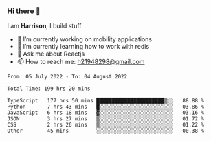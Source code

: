 ### Hi there 👋

I am **Harrison**, I build stuff 

<!--
**drogon98/drogon98** is a ✨ _special_ ✨ repository because its `README.md` (this file) appears on your GitHub profile.

Here are some ideas to get you started:

- 🔭 I’m currently working on ...
- 🌱 I’m currently learning ...
- 👯 I’m looking to collaborate on ...
- 🤔 I’m looking for help with ...
- 💬 Ask me about ...
- 📫 How to reach me: ...
- 😄 Pronouns: ...
- ⚡ Fun fact: ...
-->
<!--[![Anurag's GitHub stats](https://github-readme-stats.vercel.app/api?username=drogon98&theme=merko&show_icons=true)](https://github.com/anuraghazra/github-readme-stats)-->

- 🔭 I’m currently working on mobility applications
- 🌱 I’m currently learning how to work with redis
- 💬 Ask me about Reactjs
- 📫 How to reach me: h21948298@gmail.com

<!--START_SECTION:waka-->

```text
From: 05 July 2022 - To: 04 August 2022

Total Time: 199 hrs 20 mins

TypeScript   177 hrs 50 mins ██████████████████████▒░░   88.88 %
Python       7 hrs 43 mins   █░░░░░░░░░░░░░░░░░░░░░░░░   03.86 %
JavaScript   6 hrs 18 mins   ▓░░░░░░░░░░░░░░░░░░░░░░░░   03.16 %
JSON         3 hrs 27 mins   ▒░░░░░░░░░░░░░░░░░░░░░░░░   01.72 %
CSS          2 hrs 26 mins   ▒░░░░░░░░░░░░░░░░░░░░░░░░   01.22 %
Other        45 mins         ░░░░░░░░░░░░░░░░░░░░░░░░░   00.38 %
```

<!--END_SECTION:waka-->
